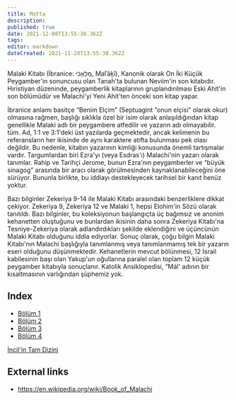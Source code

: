 ```yaml
---
title: Matta
description: 
published: true
date: 2021-12-08T13:55:38.362Z
tags: 
editor: markdown
dateCreated: 2021-11-28T13:55:38.362Z
---
```


Malaki Kitabı (İbranice: מַלְאָכִ֔י, Malʾāḵī), Kanonik olarak On İki Küçük Peygamber'in sonuncusu olan Tanah'ta bulunan Neviim'in son kitabıdır. Hıristiyan düzeninde, peygamberlik kitaplarının gruplandırılması Eski Ahit'in son bölümüdür ve Malachi'yi Yeni Ahit'ten önceki son kitap yapar.

İbranice anlamı basitçe “Benim Elçim” (Septuagint “onun elçisi” olarak okur) olmasına rağmen, başlığı sıklıkla özel bir isim olarak anlaşıldığından kitap genellikle Malaki adlı bir peygambere atfedilir ve yazarın adı olmayabilir. tüm. Ad, 1:1 ve 3:1'deki üst yazılarda geçmektedir, ancak kelimenin bu referansların her ikisinde de aynı karaktere atıfta bulunması pek olası değildir. Bu nedenle, kitabın yazarının kimliği konusunda önemli tartışmalar vardır. Targumlardan biri Ezra'yı (veya Esdras'ı) Malachi'nin yazarı olarak tanımlar. Rahip ve Tarihçi Jerome, bunun Ezra'nın peygamberler ve “büyük sinagog” arasında bir aracı olarak görülmesinden kaynaklanabileceğini öne sürüyor. Bununla birlikte, bu iddiayı destekleyecek tarihsel bir kanıt henüz yoktur.

Bazı bilginler Zekeriya 9-14 ile Malaki Kitabı arasındaki benzerliklere dikkat çekiyor. Zekeriya 9, Zekeriya 12 ve Malaki 1, hepsi Elohim'in Sözü olarak tanıtıldı. Bazı bilginler, bu koleksiyonun başlangıçta üç bağımsız ve anonim kehanetten oluştuğunu ve bunlardan ikisinin daha sonra Zekeriya Kitabı'na Tesniye-Zekeriya olarak adlandırdıkları şekilde eklendiğini ve üçüncünün Malaki Kitabı olduğunu iddia ediyorlar. Sonuç olarak, çoğu bilgin Malaki Kitabı'nın Malachi başlığıyla tanımlanmış veya tanımlanmamış tek bir yazarın eseri olduğunu düşünmektedir. Kehanetlerin mevcut bölünmesi, 12 İsrail kabilesinin başı olan Yakup'un oğullarına paralel olan toplam 12 küçük peygamber kitabıyla sonuçlanır. Katolik Ansiklopedisi, “Mál' adının bir kısaltmasının varlığından şüphemiz yok.

## Index

- [Bölüm 1](/tr/Bible/Malachi/1)
- [Bölüm 2](/tr/Bible/Malachi/2)
- [Bölüm 3](/tr/Bible/Malachi/3)
- [Bölüm 4](/tr/Bible/Malachi/4)


[İncil'in Tam Dizini](/tr/index/bible)


## External links

- https://en.wikipedia.org/wiki/Book_of_Malachi